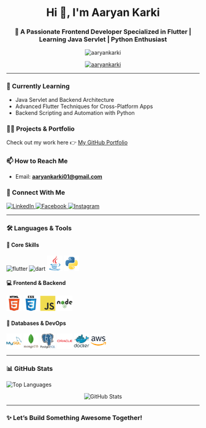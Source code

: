 <h1 align="center">Hi 👋, I'm Aaryan Karki</h1>
<h3 align="center">🚀 A Passionate Frontend Developer Specialized in Flutter | Learning Java Servlet | Python Enthusiast</h3>

<p align="center">
  <img src="https://komarev.com/ghpvc/?username=aaryankarki&label=Profile%20views&color=0e75b6&style=flat" alt="aaryankarki" />
</p>

<p align="center">
  <a href="https://github.com/ryo-ma/github-profile-trophy">
    <img src="https://github-profile-trophy.vercel.app/?username=aaryankarki&theme=onedark&title=Commit,Issues,Stars,Repositories" alt="aaryankarki" />
  </a>
</p>

---

### 🌱 Currently Learning
- Java Servlet and Backend Architecture
- Advanced Flutter Techniques for Cross-Platform Apps
- Backend Scripting and Automation with Python

### 👨‍💻 Projects & Portfolio
Check out my work here 👉 [My GitHub Portfolio](https://github.com/Aaryankarki/Aaryan/)

### 📫 How to Reach Me
- Email: **aaryankarki01@gmail.com**

### 🔗 Connect With Me
<p align="left">
  <a href="https://www.linkedin.com/in/https://www.linkedin.com/mynetwork/grow/?skipredirect=true" target="_blank">
    <img src="https://raw.githubusercontent.com/rahuldkjain/github-profile-readme-generator/master/src/images/icons/Social/linked-in-alt.svg" alt="LinkedIn" height="30" width="40" />
  </a>
  <a href="https://fb.com/aaryankarki" target="_blank">
    <img src="https://raw.githubusercontent.com/rahuldkjain/github-profile-readme-generator/master/src/images/icons/Social/facebook.svg" alt="Facebook" height="30" width="40" />
  </a>
  <a href="https://instagram.com/aaryankark08" target="_blank">
    <img src="https://raw.githubusercontent.com/rahuldkjain/github-profile-readme-generator/master/src/images/icons/Social/instagram.svg" alt="Instagram" height="30" width="40" />
  </a>
</p>

---

### 🛠️ Languages & Tools

#### 🚀 Core Skills
<p align="left">
  <img src="https://www.vectorlogo.zone/logos/flutterio/flutterio-icon.svg" alt="flutter" width="40"/>
  <img src="https://www.vectorlogo.zone/logos/dartlang/dartlang-icon.svg" alt="dart" width="40"/>
  <img src="https://raw.githubusercontent.com/devicons/devicon/master/icons/java/java-original.svg" alt="java" width="40"/>
  <img src="https://raw.githubusercontent.com/devicons/devicon/master/icons/python/python-original.svg" alt="python" width="40"/>
</p>

#### 💻 Frontend & Backend
<p align="left">
  <img src="https://raw.githubusercontent.com/devicons/devicon/master/icons/html5/html5-original-wordmark.svg" alt="html5" width="40"/>
  <img src="https://raw.githubusercontent.com/devicons/devicon/master/icons/css3/css3-original-wordmark.svg" alt="css3" width="40"/>
  <img src="https://raw.githubusercontent.com/devicons/devicon/master/icons/javascript/javascript-original.svg" alt="javascript" width="40"/>
  <img src="https://raw.githubusercontent.com/devicons/devicon/master/icons/nodejs/nodejs-original-wordmark.svg" alt="nodejs" width="40"/>
</p>

#### 🧩 Databases & DevOps
<p align="left">
  <img src="https://raw.githubusercontent.com/devicons/devicon/master/icons/mysql/mysql-original-wordmark.svg" alt="mysql" width="40"/>
  <img src="https://raw.githubusercontent.com/devicons/devicon/master/icons/mongodb/mongodb-original-wordmark.svg" alt="mongodb" width="40"/>
  <img src="https://raw.githubusercontent.com/devicons/devicon/master/icons/postgresql/postgresql-original-wordmark.svg" alt="postgresql" width="40"/>
  <img src="https://raw.githubusercontent.com/devicons/devicon/master/icons/oracle/oracle-original.svg" alt="oracle" width="40"/>
  <img src="https://raw.githubusercontent.com/devicons/devicon/master/icons/docker/docker-original-wordmark.svg" alt="docker" width="40"/>
  <img src="https://raw.githubusercontent.com/devicons/devicon/master/icons/amazonwebservices/amazonwebservices-original-wordmark.svg" alt="aws" width="40"/>
</p>

---

### 📊 GitHub Stats

<p align="left">
  <img src="https://github-readme-stats.vercel.app/api/top-langs?username=aaryankarki&show_icons=true&locale=en&layout=compact&langs_count=10&hide=php" alt="Top Languages" />
</p>

<p align="center">
  <img src="https://github-readme-stats.vercel.app/api?username=aaryankarki&show_icons=true&locale=en&count_private=true&theme=tokyonight" alt="GitHub Stats" />
</p>

---

### ✨ Let’s Build Something Awesome Together!
